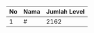 | No | Nama            | Jumlah Level |
|----|-----------------|--------------|
| 1  | #    |    2162        |
